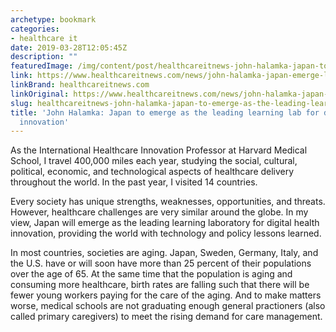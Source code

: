 ```yaml
---
archetype: bookmark
categories:
- healthcare it
date: 2019-03-28T12:05:45Z
description: ""
featuredImage: /img/content/post/healthcareitnews-john-halamka-japan-to-emerge-as-the-leading-learning-lab-for-digital-health-innovation.jpg
link: https://www.healthcareitnews.com/news/john-halamka-japan-emerge-leading-learning-lab-digital-health-innovation
linkBrand: healthcareitnews.com
linkOriginal: https://www.healthcareitnews.com/news/john-halamka-japan-emerge-leading-learning-lab-digital-health-innovation
slug: healthcareitnews-john-halamka-japan-to-emerge-as-the-leading-learning-lab-for-digital-health-innovation
title: 'John Halamka: Japan to emerge as the leading learning lab for digital health
  innovation'
---
```

As the International Healthcare Innovation Professor at Harvard Medical School, I travel 400,000 miles each year, studying the social, cultural, political, economic, and technological aspects of healthcare delivery throughout the world. In the past year, I visited 14 countries.

Every society has unique strengths, weaknesses, opportunities, and threats. However, healthcare challenges are very similar around the globe. In my view, Japan will emerge as the leading learning laboratory for digital health innovation, providing the world with technology and policy lessons learned.

In most countries, societies are aging. Japan, Sweden, Germany, Italy, and the U.S. have or will soon have more than 25 percent of their populations over the age of 65. At the same time that the population is aging and consuming more healthcare, birth rates are falling such that there will be fewer young workers paying for the care of the aging. And to make matters worse, medical schools are not graduating enough general practioners (also called primary caregivers) to meet the rising demand for care management.

